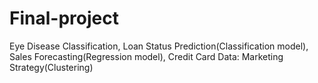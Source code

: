 # Final-project
Eye Disease Classification, Loan Status Prediction(Classification model), Sales Forecasting(Regression model), Credit Card Data: Marketing Strategy(Clustering)
